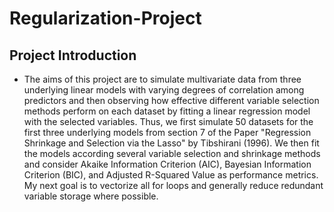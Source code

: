 # Regularization-Project

## Project Introduction
* The aims of this project are to simulate multivariate data from three underlying linear models with varying degrees of correlation among predictors and then observing how effective different variable selection methods perform on each dataset by fitting a linear regression model with the selected variables. Thus, we first simulate 50 datasets for the first three underlying models from section 7 of the Paper \"Regression Shrinkage and Selection via the Lasso\" by Tibshirani (1996). We then fit the models according several variable selection and shrinkage methods and consider Akaike Information Criterion (AIC), Bayesian Information Criterion (BIC), and Adjusted R-Squared Value as performance metrics. My next goal is to vectorize all for loops and generally reduce redundant variable storage where possible.
